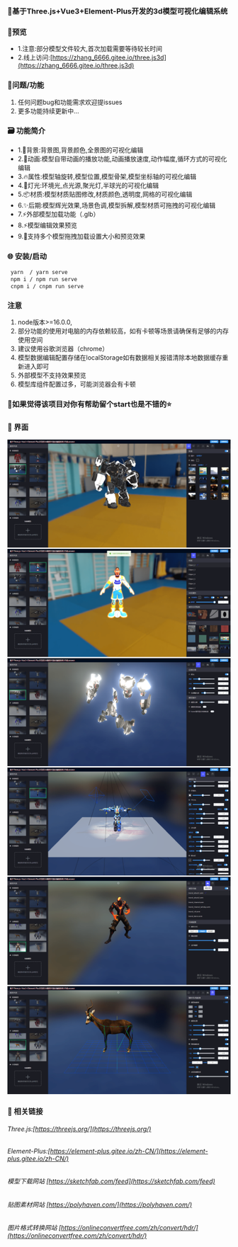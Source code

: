 

###  🌱基于Three.js+Vue3+Element-Plus开发的3d模型可视化编辑系统
### 🎨预览
- 1.注意:部分模型文件较大,首次加载需要等待较长时间
- 2.线上访问:[https://zhang_6666.gitee.io/three.js3d](https://zhang_6666.gitee.io/three.js3d)
###	🍻问题/功能
1. 任何问题bug和功能需求欢迎提issues
2. 更多功能持续更新中...

###	🗃️ 功能简介
- 1.📌背景:背景图,背景颜色,全景图的可视化编辑
- 2.🚀动画:模型自带动画的播放功能,动画播放速度,动作幅度,循环方式的可视化编辑
- 3.🔥属性:模型轴旋转,模型位置,模型骨架,模型坐标轴的可视化编辑
- 4.🎉灯光:环境光,点光源,聚光灯,半球光的可视化编辑
- 5.📦️材质:模型材质贴图修改,材质颜色,透明度,网格的可视化编辑
- 6.✨后期:模型辉光效果,场景色调,模型拆解,模型材质可拖拽的可视化编辑
- 7.⚡️外部模型加载功能（.glb）
- 8.⚡️模型编辑效果预览
- 9.🍻支持多个模型拖拽加载设置大小和预览效果
### 🌐 安装/启动
```
 yarn  / yarn serve 
 npm i / npm run serve
 cnpm i / cnpm run serve

```
### 注意
1. node版本>=16.0.0, 
2. 部分功能的使用对电脑的内存依赖较高，如有卡顿等场景请确保有足够的内存使用空间
3. 建议使用谷歌浏览器（chrome）
4. 模型数据编辑配置存储在localStorage如有数据相关报错清除本地数据缓存重新进入即可
5. 外部模型不支持效果预览
6. 模型库组件配置过多，可能浏览器会有卡顿

### 💚如果觉得该项目对你有帮助留个start也是不错的⭐
### 👷 界面
![输入图片说明](public/image/1.png)
![输入图片说明](public/image/2.png)
![输入图片说明](public/image/3.png)
![输入图片说明](public/image/4.png)
![输入图片说明](public/image/5.png)
![输入图片说明](public/image/6.png)

### 🍻 相关链接

###### Three.js:[https://threejs.org/](https://threejs.org/)
###### Element-Plus:[https://element-plus.gitee.io/zh-CN/](https://element-plus.gitee.io/zh-CN/)
###### 模型下载网站 [https://sketchfab.com/feed](https://sketchfab.com/feed)
###### 贴图素材网站 [https://polyhaven.com/](https://polyhaven.com/)
###### 图片格式转换网站 [https://onlineconvertfree.com/zh/convert/hdr/](https://onlineconvertfree.com/zh/convert/hdr/)

